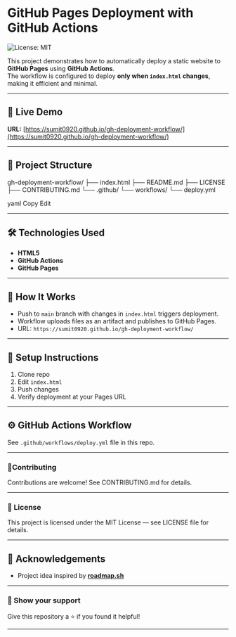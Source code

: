# GitHub Pages Deployment with GitHub Actions

![License: MIT](https://img.shields.io/badge/License-MIT-yellow.svg)

This project demonstrates how to automatically deploy a static website to **GitHub Pages** using **GitHub Actions**.  
The workflow is configured to deploy **only when `index.html` changes**, making it efficient and minimal.

---

## 🚀 Live Demo
**URL:** [https://sumit0920.github.io/gh-deployment-workflow/](https://sumit0920.github.io/gh-deployment-workflow/)

---

## 📂 Project Structure
gh-deployment-workflow/
├── index.html
├── README.md
├── LICENSE
├── CONTRIBUTING.md
└── .github/
└── workflows/
└── deploy.yml

yaml
Copy
Edit

---

## 🛠 Technologies Used
- **HTML5**
- **GitHub Actions**
- **GitHub Pages**

---

## 📖 How It Works
- Push to `main` branch with changes in `index.html` triggers deployment.
- Workflow uploads files as an artifact and publishes to GitHub Pages.
- URL: `https://sumit0920.github.io/gh-deployment-workflow/`

---

## 📌 Setup Instructions
1. Clone repo
2. Edit `index.html`
3. Push changes
4. Verify deployment at your Pages URL

---

## ⚙️ GitHub Actions Workflow
See `.github/workflows/deploy.yml` file in this repo.

---

### 🤝Contributing

Contributions are welcome! See CONTRIBUTING.md for details.

---
### 📜 License
This project is licensed under the MIT License — see LICENSE file for details.

---

## 🙏 Acknowledgements
- Project idea inspired by [**roadmap.sh**]([https://roadmap.sh/](https://roadmap.sh/projects/github-actions-deployment-workflow))

---

### 🌟 Show your support

Give this repository a ⭐ if you found it helpful!

---
